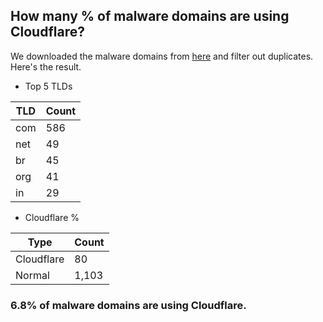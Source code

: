 ## How many % of malware domains are using Cloudflare?


We downloaded the malware domains from [here](https://urlhaus.abuse.ch) and filter out duplicates.
Here's the result.


[//]: # (start replacement)


- Top 5 TLDs

| TLD | Count |
| --- | --- |
| com | 586 |
| net | 49 |
| br | 45 |
| org | 41 |
| in | 29 |


- Cloudflare %

| Type | Count |
| --- | --- |
| Cloudflare | 80 |
| Normal | 1,103 |


### 6.8% of malware domains are using Cloudflare.